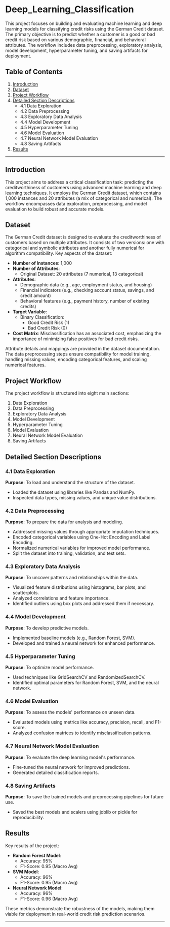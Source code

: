 # Deep_Learning_Classification

This project focuses on building and evaluating machine learning and deep learning models for classifying credit risks using the German Credit dataset. The primary objective is to predict whether a customer is a good or bad credit risk based on various demographic, financial, and behavioral attributes. The workflow includes data preprocessing, exploratory analysis, model development, hyperparameter tuning, and saving artifacts for deployment.

## Table of Contents
1. [Introduction](#introduction)
2. [Dataset](#dataset)
3. [Project Workflow](#project-workflow)
4. [Detailed Section Descriptions](#detailed-section-descriptions)
   - 4.1 Data Exploration
   - 4.2 Data Preprocessing
   - 4.3 Exploratory Data Analysis
   - 4.4 Model Development
   - 4.5 Hyperparameter Tuning
   - 4.6 Model Evaluation
   - 4.7 Neural Network Model Evaluation
   - 4.8 Saving Artifacts
5. [Results](#results)

---

## Introduction

This project aims to address a critical classification task: predicting the creditworthiness of customers using advanced machine learning and deep learning techniques. It employs the German Credit dataset, which contains 1,000 instances and 20 attributes (a mix of categorical and numerical). The workflow encompasses data exploration, preprocessing, and model evaluation to build robust and accurate models.

## Dataset

The German Credit dataset is designed to evaluate the creditworthiness of customers based on multiple attributes. It consists of two versions: one with categorical and symbolic attributes and another fully numerical for algorithm compatibility. Key aspects of the dataset:

- **Number of Instances**: 1,000
- **Number of Attributes**:
  - Original Dataset: 20 attributes (7 numerical, 13 categorical)
- **Attributes**:
  - Demographic data (e.g., age, employment status, and housing)
  - Financial indicators (e.g., checking account status, savings, and credit amount)
  - Behavioral features (e.g., payment history, number of existing credits)
- **Target Variable**:
  - Binary Classification:
    - Good Credit Risk (1)
    - Bad Credit Risk (0)
- **Cost Matrix**:
  Misclassification has an associated cost, emphasizing the importance of minimizing false positives for bad credit risks.

Attribute details and mappings are provided in the dataset documentation. The data preprocessing steps ensure compatibility for model training, handling missing values, encoding categorical features, and scaling numerical features.

## Project Workflow

The project workflow is structured into eight main sections:
1. Data Exploration
2. Data Preprocessing
3. Exploratory Data Analysis
4. Model Development
5. Hyperparameter Tuning
6. Model Evaluation
7. Neural Network Model Evaluation
8. Saving Artifacts

## Detailed Section Descriptions

### 4.1 Data Exploration
**Purpose**: To load and understand the structure of the dataset.
- Loaded the dataset using libraries like Pandas and NumPy.
- Inspected data types, missing values, and unique value distributions.

### 4.2 Data Preprocessing
**Purpose**: To prepare the data for analysis and modeling.
- Addressed missing values through appropriate imputation techniques.
- Encoded categorical variables using One-Hot Encoding and Label Encoding.
- Normalized numerical variables for improved model performance.
- Split the dataset into training, validation, and test sets.

### 4.3 Exploratory Data Analysis
**Purpose**: To uncover patterns and relationships within the data.
- Visualized feature distributions using histograms, bar plots, and scatterplots.
- Analyzed correlations and feature importance.
- Identified outliers using box plots and addressed them if necessary.

### 4.4 Model Development
**Purpose**: To develop predictive models.
- Implemented baseline models (e.g., Random Forest, SVM).
- Developed and trained a neural network for enhanced performance.

### 4.5 Hyperparameter Tuning
**Purpose**: To optimize model performance.
- Used techniques like GridSearchCV and RandomizedSearchCV.
- Identified optimal parameters for Random Forest, SVM, and the neural network.

### 4.6 Model Evaluation
**Purpose**: To assess the models' performance on unseen data.
- Evaluated models using metrics like accuracy, precision, recall, and F1-score.
- Analyzed confusion matrices to identify misclassification patterns.

### 4.7 Neural Network Model Evaluation
**Purpose**: To evaluate the deep learning model's performance.
- Fine-tuned the neural network for improved predictions.
- Generated detailed classification reports.

### 4.8 Saving Artifacts
**Purpose**: To save the trained models and preprocessing pipelines for future use.
- Saved the best models and scalers using joblib or pickle for reproducibility.

## Results

Key results of the project:
- **Random Forest Model**:
  - Accuracy: 95%
  - F1-Score: 0.95 (Macro Avg)
- **SVM Model**:
  - Accuracy: 96%
  - F1-Score: 0.95 (Macro Avg)
- **Neural Network Model**:
  - Accuracy: 96%
  - F1-Score: 0.96 (Macro Avg)

These metrics demonstrate the robustness of the models, making them viable for deployment in real-world credit risk prediction scenarios.

---
